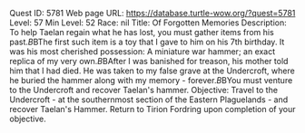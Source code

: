 Quest ID: 5781
Web page URL: https://database.turtle-wow.org/?quest=5781
Level: 57
Min Level: 52
Race: nil
Title: Of Forgotten Memories
Description: To help Taelan regain what he has lost, you must gather items from his past.$B$BThe first such item is a toy that I gave to him on his 7th birthday. It was his most cherished possession: A miniature war hammer; an exact replica of my very own.$B$BAfter I was banished for treason, his mother told him that I had died. He was taken to my false grave at the Undercroft, where he buried the hammer along with my memory - forever.$B$BYou must venture to the Undercroft and recover Taelan's hammer.
Objective: Travel to the Undercroft - at the southernmost section of the Eastern Plaguelands - and recover Taelan's Hammer. Return to Tirion Fordring upon completion of your objective.
